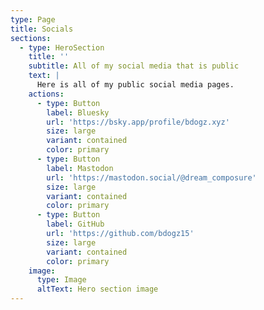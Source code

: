 ```yaml
---
type: Page
title: Socials
sections:
  - type: HeroSection
    title: ''
    subtitle: All of my social media that is public
    text: |
      Here is all of my public social media pages. 
    actions:
      - type: Button
        label: Bluesky
        url: 'https://bsky.app/profile/bdogz.xyz'
        size: large
        variant: contained
        color: primary
      - type: Button
        label: Mastodon
        url: 'https://mastodon.social/@dream_composure'
        size: large
        variant: contained
        color: primary
      - type: Button
        label: GitHub
        url: 'https://github.com/bdogz15'
        size: large
        variant: contained
        color: primary
    image:
      type: Image
      altText: Hero section image
---
```

